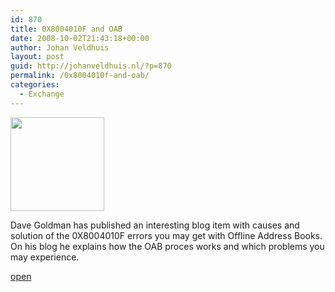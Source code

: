 ```yaml
---
id: 870
title: 0X8004010F and OAB
date: 2008-10-02T21:43:18+00:00
author: Johan Veldhuis
layout: post
guid: http://johanveldhuis.nl/?p=870
permalink: /0x8004010f-and-oab/
categories:
  - Exchange
---
```

[<img class="alignnone size-thumbnail wp-image-871" title="Dave Goldman's blog" src="https://i1.wp.com/johanveldhuis.nl/wp-content/uploads/2008/10/knipsel-150x150.jpg?resize=150%2C150" alt="" width="150" height="150" srcset="https://i1.wp.com/johanveldhuis.nl/wp-content/uploads/2008/10/knipsel.jpg?resize=150%2C150&ssl=1 150w, https://i0.wp.com/johanveldhuis.nl/wp-content/uploads//customers/johanveldhuis.nl/johanveldhuis.nl/httpd.www/wp-content/uploads/2008/10/knipsel.jpg?zoom=2&resize=150%2C150&ssl=1 300w, https://i0.wp.com/johanveldhuis.nl/wp-content/uploads//customers/johanveldhuis.nl/johanveldhuis.nl/httpd.www/wp-content/uploads/2008/10/knipsel.jpg?zoom=3&resize=150%2C150&ssl=1 450w" sizes="(max-width: 150px) 100vw, 150px" data-recalc-dims="1" />](https://i1.wp.com/johanveldhuis.nl/wp-content/uploads/2008/10/knipsel.jpg)

Dave Goldman has published an interesting blog item with causes and solution of the 0X8004010F errors you may get with Offline Address Books. On his blog he explains how the OAB proces works and which problems you may experience.

[open](http://blogs.msdn.com/dgoldman/archive/2008/10/01/understanding-why-error-code-0x8004010f-is-thrown-when-trying-to-download-an-oab.aspx)